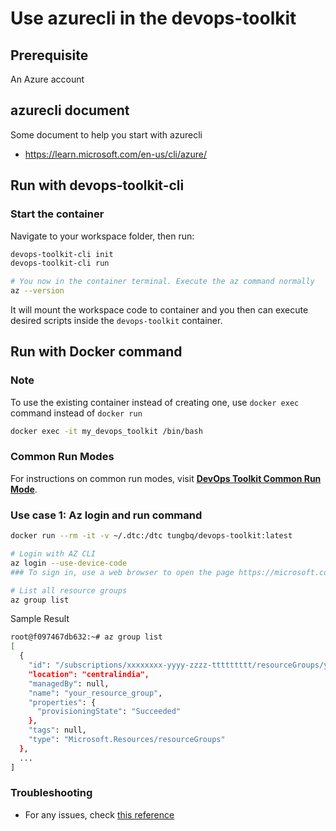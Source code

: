 # Use azurecli in the devops-toolkit

## Prerequisite

An Azure account

## azurecli document

Some document to help you start with azurecli

- <https://learn.microsoft.com/en-us/cli/azure/>

## Run with devops-toolkit-cli

### Start the container

Navigate to your workspace folder, then run:

```bash
devops-toolkit-cli init
devops-toolkit-cli run

# You now in the container terminal. Execute the az command normally
az --version
```

It will mount the workspace code to container and you then can execute desired scripts inside the `devops-toolkit` container.

## Run with Docker command

### Note

To use the existing container instead of creating one, use `docker exec` command instead of `docker run`

```bash
docker exec -it my_devops_toolkit /bin/bash
```

### Common Run Modes

For instructions on common run modes, visit [**DevOps Toolkit Common Run Mode**](../usage/run_mode.md).

### Use case 1: Az login and run command

```bash
docker run --rm -it -v ~/.dtc:/dtc tungbq/devops-toolkit:latest

# Login with AZ CLI
az login --use-device-code
### To sign in, use a web browser to open the page https://microsoft.com/devicelogin and enter the code <SHOWN_IN_SCREEN> to authenticate

# List all resource groups
az group list
```

Sample Result

```bash
root@f097467db632:~# az group list
[
  {
    "id": "/subscriptions/xxxxxxxx-yyyy-zzzz-ttttttttt/resourceGroups/your_resource_group",
    "location": "centralindia",
    "managedBy": null,
    "name": "your_resource_group",
    "properties": {
      "provisioningState": "Succeeded"
    },
    "tags": null,
    "type": "Microsoft.Resources/resourceGroups"
  },
  ...
]
```

### Troubleshooting

- For any issues, check [this reference](../troubleshooting/TROUBLESHOOTING.md)
